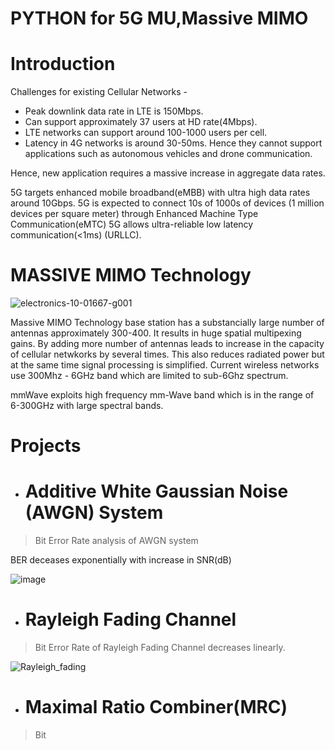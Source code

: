 # PYTHON for 5G MU,Massive MIMO



# Introduction

Challenges for existing Cellular Networks - 

+ Peak downlink data rate in LTE is 150Mbps. 
+ Can support approximately 37 users at HD rate(4Mbps).
+ LTE networks can support around 100-1000 users per cell.
+ Latency in 4G networks is around 30-50ms. Hence they cannot support applications such as autonomous vehicles and drone communication.

Hence, new application requires a massive increase in aggregate data rates. 

5G targets enhanced mobile broadband(eMBB) with ultra high data rates around 10Gbps.
5G is expected to connect 10s of 1000s of devices (1 million devices per square meter) through Enhanced Machine Type Communication(eMTC) 
5G allows ultra-reliable low latency communication(<1ms) (URLLC).



# MASSIVE MIMO Technology

![electronics-10-01667-g001](https://user-images.githubusercontent.com/86367130/130400310-307cac76-67f7-4c65-b5d9-046597f787fd.png)

Massive MIMO Technology base station has a substancially large number of antennas approximately 300-400. It results in huge spatial multipexing gains. By adding more number of antennas leads to increase in the capacity of cellular netwkorks by several times. This also reduces radiated power but at the same time signal processing is simplified. 
Current wireless networks use 300Mhz - 6GHz band which are limited to sub-6Ghz spectrum.

mmWave exploits high frequency mm-Wave band which is in the range of 6-300GHz with large spectral bands.

# Projects

+ # Additive White Gaussian Noise (AWGN) System

> Bit Error Rate analysis of AWGN system

BER deceases exponentially with increase in SNR(dB)
   
   ![image](https://user-images.githubusercontent.com/86367130/130403351-ca724b17-041e-46a1-b9a8-15b6ac0d7bb8.png)
 
+ # Rayleigh Fading Channel

> Bit Error Rate of Rayleigh Fading Channel decreases linearly.
   
   ![Rayleigh_fading](https://user-images.githubusercontent.com/86367130/130616864-a56fca5d-dea8-4cac-a083-e5cc4d88daf4.PNG)

+ # Maximal Ratio Combiner(MRC)
 
> Bit
 
